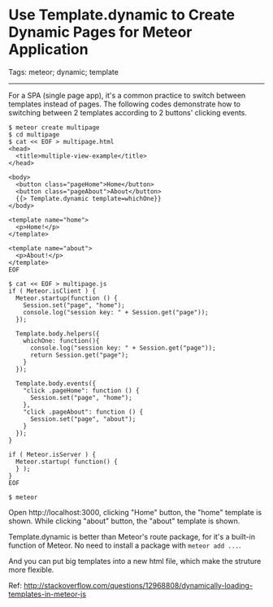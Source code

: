 # Use Template.dynamic to Create Dynamic Pages for Meteor Application
Tags: meteor; dynamic; template

------

For a SPA (single page app), it's a common practice to switch between templates instead of pages.
The following codes demonstrate how to switching between 2 templates according to 2 buttons' clicking events.

    $ meteor create multipage
    $ cd multipage
    $ cat << EOF > multipage.html
    <head>
      <title>multiple-view-example</title>
    </head>

    <body>
      <button class="pageHome">Home</button>
      <button class="pageAbout">About</button>
      {{> Template.dynamic template=whichOne}}
    </body>

    <template name="home">
      <p>Home!</p>
    </template>

    <template name="about">
      <p>About!</p>
    </template>
    EOF

    $ cat << EOF > multipage.js
    if ( Meteor.isClient ) {
      Meteor.startup(function () {
        Session.set("page", "home");
        console.log("session key: " + Session.get("page"));
      });

      Template.body.helpers({
        whichOne: function(){
          console.log("session key: " + Session.get("page"));
          return Session.get("page");
        }
      });

      Template.body.events({
        "click .pageHome": function () {
          Session.set("page", "home");
        },
        "click .pageAbout": function () {
          Session.set("page", "about");
        }
      });
    }

    if ( Meteor.isServer ) {
      Meteor.startup( function() {
      } );
    }
    EOF

    $ meteor

Open http://localhost:3000, clicking "Home" button, the "home" template is shown.
While clicking "about" button, the "about" template is shown.

Template.dynamic is better than Meteor's route package, for it's a built-in function of Meteor.
No need to install a package with `meteor add ...`.

And you can put big templates into a new html file, which make the struture more flexible.

Ref: http://stackoverflow.com/questions/12968808/dynamically-loading-templates-in-meteor-js
